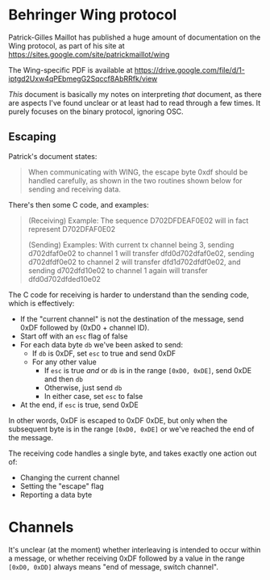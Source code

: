 # Behringer Wing protocol

Patrick-Gilles Maillot has published a huge amount of documentation on the Wing protocol,
as part of his site at https://sites.google.com/site/patrickmaillot/wing

The Wing-specific PDF is available at https://drive.google.com/file/d/1-iptgd2Uxw4qPEbmegG2Sqccf8AbRRfk/view

*This* document is basically my notes on interpreting *that* document, as there are aspects I've found unclear
or at least had to read through a few times. It purely focuses on the binary protocol, ignoring OSC.

## Escaping

Patrick's document states:

> When communicating with WING, the escape byte 0xdf should be handled carefully, as shown in the two
> routines shown below for sending and receiving data.

There's then some C code, and examples:

> (Receiving) Example: The sequence D702DFDEAF0E02 will in fact represent D702DFAF0E02
>
> (Sending) Examples: With current tx channel being 3, sending d702dfaf0e02 to channel 1 will
> transfer dfd0d702dfaf0e02, sending d702dfdf0e02 to channel 2 will transfer dfd1d702dfdf0e02,
> and sending d702dfd10e02 to channel 1 again will transfer dfd0d702dfded10e02

The C code for receiving is harder to understand than the sending code, which is effectively:

- If the "current channel" is not the destination of the message, send 0xDF followed by (0xD0 + channel ID).
- Start off with an `esc` flag of false
- For each data byte `db` we've been asked to send:
  - If `db` is 0xDF, set `esc` to true and send 0xDF
  - For any other value
	- If `esc` is true *and* or `db` is in the range `[0xD0, 0xDE]`, send 0xDE and then `db`
	- Otherwise, just send `db`
	- In either case, set `esc` to false
- At the end, if `esc` is true, send 0xDE

In other words, 0xDF is escaped to 0xDF 0xDE, but only when the subsequent byte is in the range `[0xD0, 0xDE]`
or we've reached the end of the message.

The receiving code handles a single byte, and takes exactly one action out of:

- Changing the current channel
- Setting the "escape" flag
- Reporting a data byte

# Channels

It's unclear (at the moment) whether interleaving is intended to occur within a message, or whether
receiving 0xDF followed by a value in the range `[0xD0, 0xDD]` always means "end of message, switch channel".

